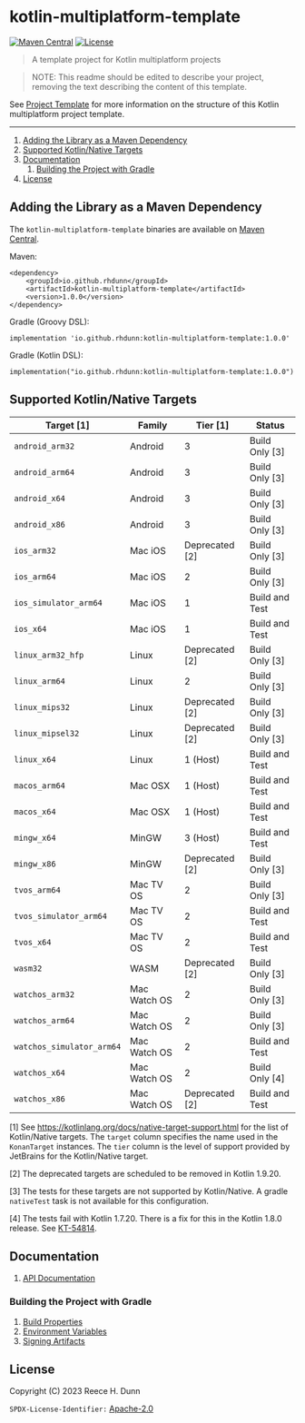 # kotlin-multiplatform-template
[![Maven Central](https://img.shields.io/maven-central/v/io.github.rhdunn/kotlin-multiplatform-template)](https://central.sonatype.com/artifact/io.github.rhdunn/kotlin-multiplatform-template)
[![License](https://img.shields.io/badge/License-Apache%202.0-blue.svg)](https://opensource.org/licenses/Apache-2.0)
> A template project for Kotlin multiplatform projects

> NOTE: This readme should be edited to describe your project, removing the
> text describing the content of this template.

See [Project Template](docs/build/Project%20Template.md) for more information
on the structure of this Kotlin multiplatform project template.

-----

1. [Adding the Library as a Maven Dependency](#adding-the-library-as-a-maven-dependency)
2. [Supported Kotlin/Native Targets](#supported-kotlinnative-targets)
3. [Documentation](#documentation)
    1. [Building the Project with Gradle](#building-the-project-with-gradle)
4. [License](#license)

## Adding the Library as a Maven Dependency
The `kotlin-multiplatform-template` binaries are available on
[Maven Central](https://central.sonatype.com/artifact/io.github.rhdunn/kotlin-multiplatform-template).

Maven:

    <dependency>
        <groupId>io.github.rhdunn</groupId>
        <artifactId>kotlin-multiplatform-template</artifactId>
        <version>1.0.0</version>
    </dependency>

Gradle (Groovy DSL):

    implementation 'io.github.rhdunn:kotlin-multiplatform-template:1.0.0'

Gradle (Kotlin DSL):

    implementation("io.github.rhdunn:kotlin-multiplatform-template:1.0.0")

## Supported Kotlin/Native Targets
| Target [1]                | Family       | Tier [1]       | Status         |
|---------------------------|--------------|----------------|----------------|
| `android_arm32`           | Android      | 3              | Build Only [3] |
| `android_arm64`           | Android      | 3              | Build Only [3] |
| `android_x64`             | Android      | 3              | Build Only [3] |
| `android_x86`             | Android      | 3              | Build Only [3] |
| `ios_arm32`               | Mac iOS      | Deprecated [2] | Build Only [3] |
| `ios_arm64`               | Mac iOS      | 2              | Build Only [3] |
| `ios_simulator_arm64`     | Mac iOS      | 1              | Build and Test |
| `ios_x64`                 | Mac iOS      | 1              | Build and Test |
| `linux_arm32_hfp`         | Linux        | Deprecated [2] | Build Only [3] |
| `linux_arm64`             | Linux        | 2              | Build Only [3] |
| `linux_mips32`            | Linux        | Deprecated [2] | Build Only [3] |
| `linux_mipsel32`          | Linux        | Deprecated [2] | Build Only [3] |
| `linux_x64`               | Linux        | 1 (Host)       | Build and Test |
| `macos_arm64`             | Mac OSX      | 1 (Host)       | Build and Test |
| `macos_x64`               | Mac OSX      | 1 (Host)       | Build and Test |
| `mingw_x64`               | MinGW        | 3 (Host)       | Build and Test |
| `mingw_x86`               | MinGW        | Deprecated [2] | Build Only [3] |
| `tvos_arm64`              | Mac TV OS    | 2              | Build Only [3] |
| `tvos_simulator_arm64`    | Mac TV OS    | 2              | Build and Test |
| `tvos_x64`                | Mac TV OS    | 2              | Build and Test |
| `wasm32`                  | WASM         | Deprecated [2] | Build Only [3] |
| `watchos_arm32`           | Mac Watch OS | 2              | Build Only [3] |
| `watchos_arm64`           | Mac Watch OS | 2              | Build Only [3] |
| `watchos_simulator_arm64` | Mac Watch OS | 2              | Build and Test |
| `watchos_x64`             | Mac Watch OS | 2              | Build Only [4] |
| `watchos_x86`             | Mac Watch OS | Deprecated [2] | Build and Test |

[1] See https://kotlinlang.org/docs/native-target-support.html for the list of
Kotlin/Native targets. The `target` column specifies the name used in the
`KonanTarget` instances. The `tier` column is the level of support provided by
JetBrains for the Kotlin/Native target.

[2] The deprecated targets are scheduled to be removed in Kotlin 1.9.20.

[3] The tests for these targets are not supported by Kotlin/Native. A gradle
`nativeTest` task is not available for this configuration.

[4] The tests fail with Kotlin 1.7.20. There is a fix for this in the Kotlin
1.8.0 release. See [KT-54814](https://youtrack.jetbrains.com/issue/KT-54814).

## Documentation
1. [API Documentation](https://rhdunn.github.io/kotlin-multiplatform-template/)

### Building the Project with Gradle
1. [Build Properties](docs/build/Build%20Properties.md)
2. [Environment Variables](docs/build/Envvironment%20Variables.md)
3. [Signing Artifacts](docs/build/Signing%20Artifacts.md)

## License
Copyright (C) 2023 Reece H. Dunn

`SPDX-License-Identifier:` [Apache-2.0](LICENSE)
